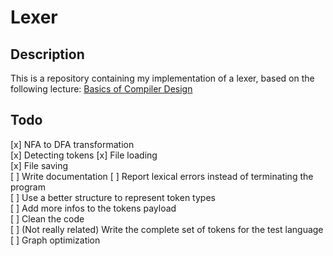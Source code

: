 # Lexer

## Description
This is a repository containing my implementation of a lexer, based on the following lecture:
[Basics of Compiler Design](http://hjemmesider.diku.dk/~torbenm/Basics/basics_lulu2.pdf)

## Todo
[x] NFA to DFA transformation  
[x] Detecting tokens
[x] File loading  
[x] File saving  
[ ] Write documentation
[ ] Report lexical errors instead of terminating the program  
[ ] Use a better structure to represent token types  
[ ] Add more infos to the tokens payload  
[ ] Clean the code  
[ ] (Not really related) Write the complete set of tokens for the test language  
[ ] Graph optimization  

